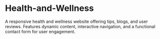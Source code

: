 # Health-and-Wellness
A responsive health and wellness website offering tips, blogs, and user reviews. Features dynamic content, interactive navigation, and a functional contact form for user engagement.
